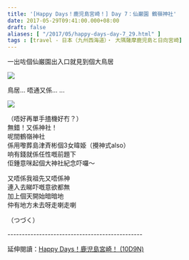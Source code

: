 ```yaml
---
title: '[Happy Days！鹿児島宮崎！] Day 7：仙巌園 鶴嶺神社'
date: 2017-05-29T09:41:00.000+08:00
draft: false
aliases: [ "/2017/05/happy-days-day-7_29.html" ]
tags : [travel - 日本（九州西海道）・ 大隅薩摩鹿児島と日向宮崎]
---
```


一出咗個仙巌園出入口就見到個大鳥居  

![](/images/kojkmi7d25a.jpg)

鳥居... 唔通又係... ...  

![](/images/kojkmi7d25.jpg)

（唔好再單手揸機好冇？）  
無錯！又係神社！  
呢間鶴嶺神社  
係用嚟葬島津斉彬個3女暐姫（攪神式also）  
响有錢就係任性嘅前題下  
佢鍾意咪起個大神社紀念吓囉～  
  
又唔係我祖先又唔係神  
連入去睇吓嘅意欲都無  
加上個天開始暗暗地  
仲有地方未去呀走喇走喇  
  
  
  
（つづく）  
  
\-----------------------------------------------  
  
延伸閱讀：[Happy Days！鹿児島宮崎！ (10D9N)](https://hidie.net/kojkmi10d9n/)
